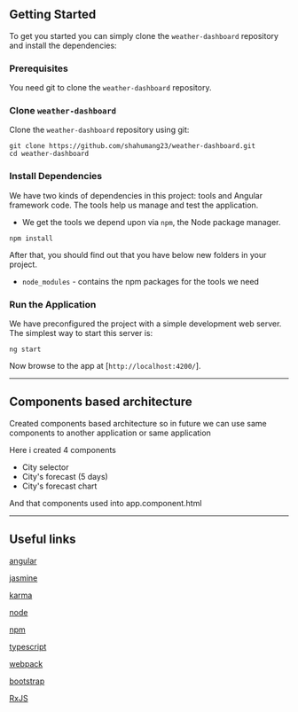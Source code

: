 ## Getting Started

To get you started you can simply clone the `weather-dashboard` repository and install the dependencies:

### Prerequisites

You need git to clone the `weather-dashboard` repository.

### Clone `weather-dashboard`

Clone the `weather-dashboard` repository using git:

```
git clone https://github.com/shahumang23/weather-dashboard.git
cd weather-dashboard
```

### Install Dependencies

We have two kinds of dependencies in this project: tools and Angular framework code. The tools help
us manage and test the application.

* We get the tools we depend upon via `npm`, the Node package manager.

```
npm install
```

After that, you should find out that you have
below new folders in your project.

* `node_modules` - contains the npm packages for the tools we need

### Run the Application

We have preconfigured the project with a simple development web server. The simplest way to start
this server is:

```
ng start
```

Now browse to the app at [`http://localhost:4200/`].

***

## Components based architecture

Created components based architecture so in future we can use same components to another application or same application

Here i created 4 components

- City selector
- City's forecast (5 days)
- City's forecast chart

And that components used into app.component.html

***

## Useful links
[angular](https://angular.io/)

[jasmine](https://jasmine.github.io/)

[karma](https://karma-runner.github.io/)

[node](https://nodejs.org/)

[npm](https://www.npmjs.org/)

[typescript](https://www.typescriptlang.org/)

[webpack](https://webpack.js.org/)

[bootstrap](https://getbootstrap.com/)

[RxJS](https://angular.io/guide/rx-library)

